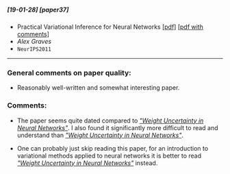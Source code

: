 ##### [19-01-28] [paper37]
- Practical Variational Inference for Neural Networks [[pdf]](https://www.cs.toronto.edu/~graves/nips_2011.pdf) [[pdf with comments]](https://github.com/fregu856/papers/blob/master/commented_pdfs/Practical%20Variational%20Inference%20for%20Neural%20Networks.pdf)
- *Alex Graves*
- `NeurIPS2011`

****

### General comments on paper quality:
- Reasonably well-written and somewhat interesting paper.

### Comments:
- The paper seems quite dated compared to [_"Weight Uncertainty in Neural Networks"_](https://github.com/fregu856/papers/blob/master/summaries/Weight%20Uncertainty%20in%20Neural%20Networks.md). I also found it significantly more difficult to read and understand than [_"Weight Uncertainty in Neural Networks"_](https://github.com/fregu856/papers/blob/master/summaries/Weight%20Uncertainty%20in%20Neural%20Networks.md).

- One can probably just skip reading this paper, for an introduction to variational methods applied to neural networks it is better to read [_"Weight Uncertainty in Neural Networks"_](https://github.com/fregu856/papers/blob/master/summaries/Weight%20Uncertainty%20in%20Neural%20Networks.md) instead.
